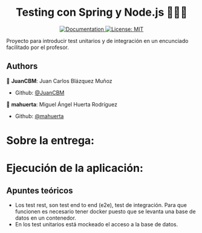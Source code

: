 <h1 align="center">Testing con
Spring y Node.js 👨🏻‍💻 </h1>

<p align="center">
  <a href="/docs" target="_blank">
    <img alt="Documentation" src="https://img.shields.io/badge/documentation-yes-brightgreen.svg" />
  </a>
  <a href="#" target="_blank">
    <img alt="License: MIT" src="https://img.shields.io/badge/License-MIT-yellow.svg" />
  </a>
</p>

Proyecto para introducir test unitarios y de integración en un encunciado facilitado por el profesor.

## Authors
👤 **JuanCBM**: Juan Carlos Blázquez Muñoz
* Github: [@JuanCBM](https://github.com/JuanCBM)

👤 **mahuerta**: Miguel Ángel Huerta Rodríguez
* Github: [@mahuerta](https://github.com/mahuerta)

# Sobre la entrega:

# Ejecución de la aplicación:


## Apuntes teóricos
- Los test rest, son test end to end (e2e), test de integración. Para que funcionen es necesario tener docker puesto que se levanta una base de datos en un contenedor.
- En los test unitarios está mockeado el acceso a la base de datos.

